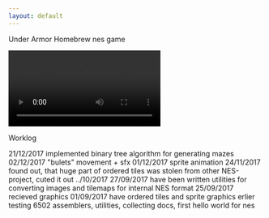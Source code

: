 ```yaml
---
layout: default
---
```


Under Armor
Homebrew nes game 

<video src="images/video/demo01.mp4" autoplay loop preload></video>

Worklog

21/12/2017
implemented binary tree algorithm for generating mazes
02/12/2017
"bulets" movement + sfx 
01/12/2017
sprite animation
24/11/2017
found out, that huge part of ordered tiles was stolen from other NES-project, cuted it out
../10/2017
27/09/2017
have been written utilities for converting images and tilemaps for internal NES format
25/09/2017
recieved graphics
01/09/2017
have ordered tiles and sprite graphics
erlier
testing 6502 assemblers, utilities, collecting docs, first hello world for nes
